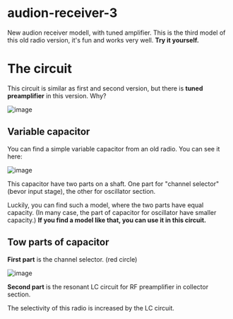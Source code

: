 # audion-receiver-3

New audion receiver modell, with tuned amplifier. This is the third model of this old radio version, it's fun and works very well. **Try it yourself.**

# The circuit

This circuit is similar as first and second version, but there is **tuned preamplifier** in this version. Why?

![image](https://github.com/user-attachments/assets/08c44f44-f1ee-4207-9c09-9d120852517b)

## Variable capacitor

You can find a simple variable capacitor from an old radio. You can see it here:

![image](https://github.com/user-attachments/assets/5c950bc2-e86f-4a89-848e-30a9ef93c83f)

This capacitor have two parts on a shaft. One part for "channel selector" (bevor input stage), the other for oscillator section.

Luckily, you can find such a model, where the two parts have equal capacity. (In many case, the part of capacitor for oscillator have smaller capacity.) **If you find a model like that, you can use it in this circuit.**

## Tow parts of capacitor

**First part** is the channel selector. (red circle) 

![image](https://github.com/user-attachments/assets/237be0cf-63e5-4bec-8b60-c240e6e7c56b)

**Second part** is the resonant LC circuit for RF preamplifier in collector section.

The selectivity of this radio is increased by the LC circuit.
